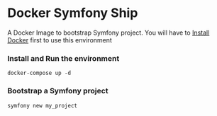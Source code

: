 Docker Symfony Ship
=====================

A Docker Image to bootstrap Symfony project. 
You will have to [Install Docker](http://docs.docker.com/engine/installation/) first to use this environment

### Install and Run the environment

    docker-compose up -d

### Bootstrap a Symfony project

    symfony new my_project

